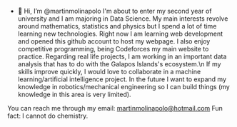 - 👋 Hi, I’m @martinmolinapolo
I'm about to enter my second year of university and I am majoring in Data Science. My main interests revolve around mathematics, statistics and physics but I spend a lot of
time learning new technologies. Right now I am learning web development and opened this github account to host my webpage. I also enjoy competitive programming, being Codeforces my main website to practice.
Regarding real life projects, I am working in an important data analysis that has to do with the Galapos Islands's ecosystem.\n
If my skills improve quickly, I would love to collaborate in a machine learning/artificial intelligence project. In the future I want to expand my knowledge in robotics/mechanical engineering so I can build things
(my knowledge in this area is very limited). 

You can reach me through my email: martinmolinapolo@hotmail.com
Fun fact: I cannot do chemistry.

